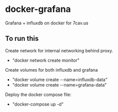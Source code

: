 # docker-grafana

Grafana + influxdb on docker for 7cav.us

## To run this

Create network for internal networking behind proxy.

- "docker network create monitor"

Create volumes for both influxdb and grafana

- "docker volume create --name=influxdb-data"
- "docker volume create --name=grafana-data"

Deploy the docker compose file:

- "docker-compose up -d"
